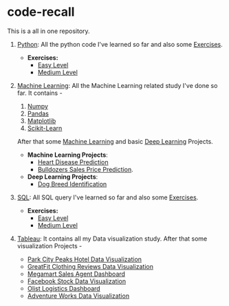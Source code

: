 # code-recall

This is a all in one repository.

1. [Python](https://github.com/rajdip20/code-recall/tree/main/Python): All the python code I've learned so far and also some [Exercises](https://github.com/rajdip20/code-recall/tree/main/Python/Exercise).
    * **Exercises:**
        * [Easy Level](https://github.com/rajdip20/code-recall/blob/main/Python/Exercise/Easy-Level.ipynb)
        * [Medium Level](https://github.com/rajdip20/code-recall/blob/main/Python/Exercise/Medium-Level.ipynb)

2. [Machine Learning](https://github.com/rajdip20/code-recall/tree/main/Machine%20Learning): All the Machine Learning related study I've done so far. It contains - 
    1. [Numpy](https://github.com/rajdip20/code-recall/tree/main/Machine%20Learning/About%20Numpy)
    2. [Pandas](https://github.com/rajdip20/code-recall/tree/main/Machine%20Learning/About%20Pandas)
    3. [Matplotlib](https://github.com/rajdip20/code-recall/tree/main/Machine%20Learning/About%20Matplotlib)
    4. [Scikit-Learn](https://github.com/rajdip20/code-recall/tree/main/Machine%20Learning/About%20Scikit-learn)
    
    After that some [Machine Learning](https://github.com/rajdip20/code-recall/tree/main/Machine%20Learning/ML-Projects) and basic [Deep Learning](https://github.com/rajdip20/code-recall/tree/main/Machine%20Learning/NN_DL_TL_and_TensorFlow) Projects.
    * **Machine Learning Projects**:
        * [Heart Disease Prediction](https://github.com/rajdip20/code-recall/tree/main/Machine%20Learning/ML-Projects/heart-disease-project)
        * [Bulldozers Sales Price Prediction](https://github.com/rajdip20/code-recall/tree/main/Machine%20Learning/ML-Projects/predict-sale-price-bulldozers).
    * **Deep Learning Projects**:
        * [Dog Breed Identification](https://github.com/rajdip20/code-recall/tree/main/Machine%20Learning/NN_DL_TL_and_TensorFlow/dog-breed-identification)

3. [SQL](https://github.com/rajdip20/code-recall/tree/main/SQL): All SQL query I've learned so far and also some [Exercises](https://github.com/rajdip20/code-recall/tree/main/SQL/Exercise).
    * **Exercises:**
        * [Easy Level](https://github.com/rajdip20/code-recall/blob/main/SQL/Exercise/Easy-Level.ipynb)
        * [Medium Level](https://github.com/rajdip20/code-recall/blob/main/SQL/Exercise/Medium-Level.ipynb)

4. [Tableau](https://github.com/rajdip20/code-recall/tree/main/Tableau): It contains all my Data visualization study. After that some visualization Projects - 
    * [Park City Peaks Hotel Data Visualization](https://github.com/rajdip20/code-recall/tree/main/Tableau/PROJECTS/1.Park-City-Peaks-Hotel)
    * [GreatFit Clothing Reviews Data Visualization](https://github.com/rajdip20/code-recall/tree/main/Tableau/PROJECTS/2.GreatFit-Clothing-Reviews)
    * [Megamart Sales Agent Dashboard](https://github.com/rajdip20/code-recall/tree/main/Tableau/PROJECTS/3.Megamart-Sales-Agent-Dashboard)
    * [Facebook Stock Data Visualization](https://github.com/rajdip20/code-recall/tree/main/Tableau/PROJECTS/4.Facebook-Stock-Dashboard)
    * [Olist Logistics Dashboard](https://github.com/rajdip20/code-recall/tree/main/Tableau/PROJECTS/5.OLIST-Logistics-Dashboard)
    * [Adventure Works Data Visualization](https://github.com/rajdip20/code-recall/tree/main/Tableau/PROJECTS/6.AdventureWorks)

